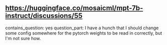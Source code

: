 ## https://huggingface.co/mosaicml/mpt-7b-instruct/discussions/55

contains_question: yes
question_part: I have a hunch that I should change some config somewhere for the pytorch weights to be read in correctly, but I'm not sure how.